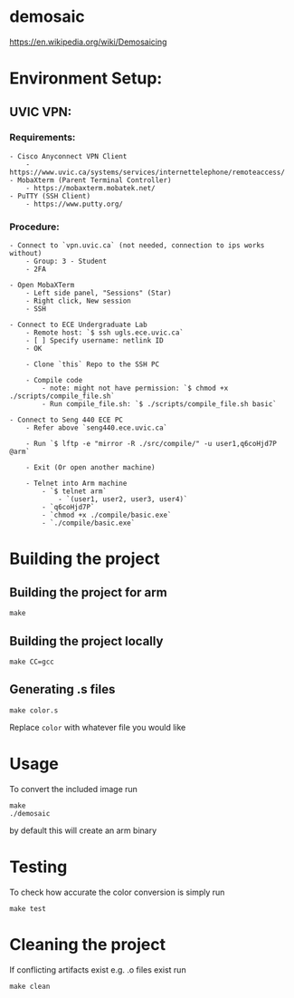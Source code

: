 # demosaic

https://en.wikipedia.org/wiki/Demosaicing

# Environment Setup:

## UVIC VPN:

### Requirements:

    - Cisco Anyconnect VPN Client
        - https://www.uvic.ca/systems/services/internettelephone/remoteaccess/
    - MobaXterm (Parent Terminal Controller)
        - https://mobaxterm.mobatek.net/
    - PuTTY (SSH Client)
        - https://www.putty.org/

### Procedure:

    - Connect to `vpn.uvic.ca` (not needed, connection to ips works without)
        - Group: 3 - Student
        - 2FA

    - Open MobaXTerm
        - Left side panel, "Sessions" (Star)
        - Right click, New session
        - SSH

    - Connect to ECE Undergraduate Lab
        - Remote host: `$ ssh ugls.ece.uvic.ca`
        - [ ] Specify username: netlink ID
        - OK

        - Clone `this` Repo to the SSH PC

        - Compile code
            - note: might not have permission: `$ chmod +x ./scripts/compile_file.sh`
            - Run compile_file.sh: `$ ./scripts/compile_file.sh basic`

    - Connect to Seng 440 ECE PC
        - Refer above `seng440.ece.uvic.ca`

        - Run `$ lftp -e "mirror -R ./src/compile/" -u user1,q6coHjd7P @arm`

        - Exit (Or open another machine)

        - Telnet into Arm machine
            - `$ telnet arm`
                - `(user1, user2, user3, user4)`
            - `q6coHjd7P`
            - `chmod +x ./compile/basic.exe`
            - `./compile/basic.exe`

# Building the project

## Building the project for arm

    make

## Building the project locally

    make CC=gcc

## Generating .s files

    make color.s

Replace `color` with whatever file you would like 

# Usage

To convert the included image run

    make
    ./demosaic

by default this will create an arm binary

# Testing

To check how accurate the color conversion is simply run

    make test

# Cleaning the project

If conflicting artifacts exist e.g. .o files exist run

    make clean